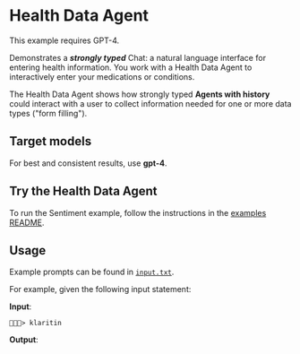 # Health Data Agent

This example requires GPT-4.

Demonstrates a ***strongly typed*** Chat: a natural language interface for entering health information. You work with a Health Data Agent to interactively enter your medications or conditions.

The Health Data Agent shows how strongly typed **Agents with history** could interact with a user to collect information needed for one or more data types ("form filling").

## Target models

For best and consistent results, use **gpt-4**.

## Try the Health Data Agent

To run the Sentiment example, follow the instructions in the [examples README](../README.md#step-1-configure-your-development-environment).

## Usage

Example prompts can be found in [`input.txt`](./src/input.txt).

For example, given the following input statement:

**Input**:

```console
💉💊🤧> klaritin

```

**Output**:
